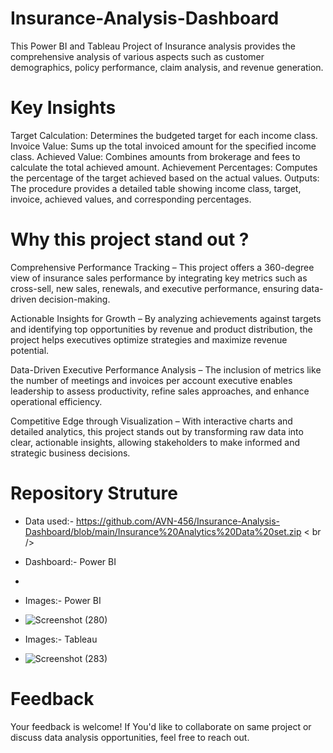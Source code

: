 # Insurance-Analysis-Dashboard
This Power BI and Tableau Project of Insurance analysis provides the comprehensive analysis of various aspects such as customer demographics, policy performance, claim analysis, and revenue generation.
# Key Insights 
Target Calculation: Determines the budgeted target for each income class.
Invoice Value: Sums up the total invoiced amount for the specified income class.
Achieved Value: Combines amounts from brokerage and fees to calculate the total achieved amount.
Achievement Percentages: Computes the percentage of the target achieved based on the actual values.
Outputs: The procedure provides a detailed table showing income class, target, invoice, achieved values, and corresponding percentages. 
# Why this project stand out ?
Comprehensive Performance Tracking – This project offers a 360-degree view of insurance sales performance by integrating key metrics such as cross-sell, new sales, renewals, and executive performance, ensuring data-driven decision-making.

Actionable Insights for Growth – By analyzing achievements against targets and identifying top opportunities by revenue and product distribution, the project helps executives optimize strategies and maximize revenue potential.

Data-Driven Executive Performance Analysis – The inclusion of metrics like the number of meetings and invoices per account executive enables leadership to assess productivity, refine sales approaches, and enhance operational efficiency.

Competitive Edge through Visualization – With interactive charts and detailed analytics, this project stands out by transforming raw data into clear, actionable insights, allowing stakeholders to make informed and strategic business decisions.
# Repository Struture
  * Data used:- https://github.com/AVN-456/Insurance-Analysis-Dashboard/blob/main/Insurance%20Analytics%20Data%20set.zip < br />
  * Dashboard:- Power BI
  * 
  * Images:- Power BI
  * ![Screenshot (280)](https://github.com/user-attachments/assets/59230ba0-7170-46a3-89b9-da6ac25c314e)
                                                                                                                                          
  * Images:- Tableau
  * ![Screenshot (283)](https://github.com/user-attachments/assets/794c6f2d-d5c2-400d-9ce0-b1ab23b89e59)


# Feedback
Your feedback is welcome! If You'd like to collaborate on same project or discuss data analysis opportunities, feel free to reach out.

